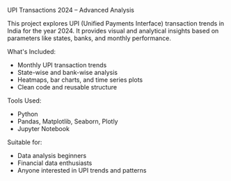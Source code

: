 UPI Transactions 2024 – Advanced Analysis

This project explores UPI (Unified Payments Interface) transaction trends in India for the year 2024. It provides visual and analytical insights based on parameters like states, banks, and monthly performance.

What's Included:
- Monthly UPI transaction trends
- State-wise and bank-wise analysis
- Heatmaps, bar charts, and time series plots
- Clean code and reusable structure

Tools Used:
- Python
- Pandas, Matplotlib, Seaborn, Plotly
- Jupyter Notebook

Suitable for:
- Data analysis beginners
- Financial data enthusiasts
- Anyone interested in UPI trends and patterns
